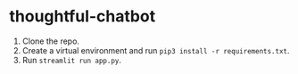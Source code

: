 # thoughtful-chatbot

1. Clone the repo.
2. Create a virtual environment and run `pip3 install -r requirements.txt`.
3. Run `streamlit run app.py`.